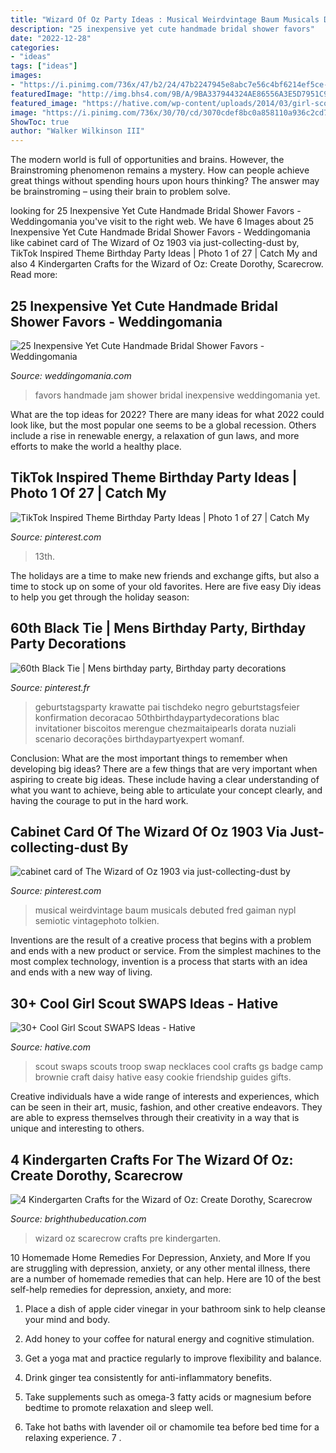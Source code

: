 ```yaml
---
title: "Wizard Of Oz Party Ideas : Musical Weirdvintage Baum Musicals Debuted Fred Gaiman Nypl Semiotic Vintagephoto Tolkien"
description: "25 inexpensive yet cute handmade bridal shower favors"
date: "2022-12-28"
categories:
- "ideas"
tags: ["ideas"]
images:
- "https://i.pinimg.com/736x/47/b2/24/47b2247945e8abc7e56c4bf6214ef5ce--wonderful-wizard-of-oz-stage-musical.jpg"
featuredImage: "http://img.bhs4.com/9B/A/9BA337944324AE86556A3E5D7951C9DE796638CE_lis.jpg"
featured_image: "https://hative.com/wp-content/uploads/2014/03/girl-scout-swaps-ideas/13-troop-necklaces-girl-scout-swaps.jpg"
image: "https://i.pinimg.com/736x/30/70/cd/3070cdef8bc0a858110a936c2cd79638.jpg"
ShowToc: true
author: "Walker Wilkinson III"
---
```



The modern world is full of opportunities and brains. However, the Brainstroming phenomenon remains a mystery. How can people achieve great things without spending hours upon hours thinking? The answer may be brainstroming – using their brain to problem solve.

	

		
looking for 25 Inexpensive Yet Cute Handmade Bridal Shower Favors - Weddingomania you've visit to the right web. We have 6 Images about 25 Inexpensive Yet Cute Handmade Bridal Shower Favors - Weddingomania like cabinet card of The Wizard of Oz 1903 via just-collecting-dust by, TikTok Inspired Theme Birthday Party Ideas | Photo 1 of 27 | Catch My and also 4 Kindergarten Crafts for the Wizard of Oz: Create Dorothy, Scarecrow. Read more:
		
    
## 25 Inexpensive Yet Cute Handmade Bridal Shower Favors - Weddingomania

<img loading=lazy src="http://i.weddingomania.com/2016/05/Handmade-Jam-Favors.jpg" onerror="this.onerror=null;this.src='https://tse4.mm.bing.net/th?id=OIP.F-vIrzU6AQgodDa8RUzTGQHaJ5&amp;pid=15.1';" alt="25 Inexpensive Yet Cute Handmade Bridal Shower Favors - Weddingomania">

_Source: weddingomania.com_

>favors handmade jam shower bridal inexpensive weddingomania yet. 

	

What are the top ideas for 2022?
There are many ideas for what 2022 could look like, but the most popular one seems to be a global recession. Others include a rise in renewable energy, a relaxation of gun laws, and more efforts to make the world a healthy place.

    
## TikTok Inspired Theme Birthday Party Ideas | Photo 1 Of 27 | Catch My

<img loading=lazy src="https://i.pinimg.com/736x/30/70/cd/3070cdef8bc0a858110a936c2cd79638.jpg" onerror="this.onerror=null;this.src='https://tse2.mm.bing.net/th?id=OIP.49nPiu0J0ONEMxO0850egwHaJ3&amp;pid=15.1';" alt="TikTok Inspired Theme Birthday Party Ideas | Photo 1 of 27 | Catch My">

_Source: pinterest.com_

>13th. 

	

The holidays are a time to make new friends and exchange gifts, but also a time to stock up on some of your old favorites. Here are five easy Diy ideas to help you get through the holiday season: 

    
## 60th Black Tie | Mens Birthday Party, Birthday Party Decorations

<img loading=lazy src="https://i.pinimg.com/736x/d4/de/31/d4de3135a08d80003fde36e2a599856e.jpg" onerror="this.onerror=null;this.src='https://tse1.mm.bing.net/th?id=OIP.kYfTu6MhktbIS2Wj5J7r5wHaJl&amp;pid=15.1';" alt="60th Black Tie | Mens birthday party, Birthday party decorations">

_Source: pinterest.fr_

>geburtstagsparty krawatte pai tischdeko negro geburtstagsfeier konfirmation decoracao 50thbirthdaypartydecorations blac invitationer biscoitos merengue chezmaitaipearls dorata nuziali scenario decorações birthdaypartyexpert womanf. 

	

Conclusion: What are the most important things to remember when developing big ideas?
There are a few things that are very important when aspiring to create big ideas. These include having a clear understanding of what you want to achieve, being able to articulate your concept clearly, and having the courage to put in the hard work.

    
## Cabinet Card Of The Wizard Of Oz 1903 Via Just-collecting-dust By

<img loading=lazy src="https://i.pinimg.com/736x/47/b2/24/47b2247945e8abc7e56c4bf6214ef5ce--wonderful-wizard-of-oz-stage-musical.jpg" onerror="this.onerror=null;this.src='https://tse3.mm.bing.net/th?id=OIP.UYaBXQI9viimXI1czPI2zAHaLF&amp;pid=15.1';" alt="cabinet card of The Wizard of Oz 1903 via just-collecting-dust by">

_Source: pinterest.com_

>musical weirdvintage baum musicals debuted fred gaiman nypl semiotic vintagephoto tolkien. 

	

Inventions are the result of a creative process that begins with a problem and ends with a new product or service. From the simplest machines to the most complex technology, invention is a process that starts with an idea and ends with a new way of living.

    
## 30+ Cool Girl Scout SWAPS Ideas - Hative

<img loading=lazy src="https://hative.com/wp-content/uploads/2014/03/girl-scout-swaps-ideas/13-troop-necklaces-girl-scout-swaps.jpg" onerror="this.onerror=null;this.src='https://tse1.mm.bing.net/th?id=OIP.lG-xGAPb1MoHzTXFi6kv8AHaJ4&amp;pid=15.1';" alt="30+ Cool Girl Scout SWAPS Ideas - Hative">

_Source: hative.com_

>scout swaps scouts troop swap necklaces cool crafts gs badge camp brownie craft daisy hative easy cookie friendship guides gifts. 

	

Creative individuals have a wide range of interests and experiences, which can be seen in their art, music, fashion, and other creative endeavors. They are able to express themselves through their creativity in a way that is unique and interesting to others.

    
## 4 Kindergarten Crafts For The Wizard Of Oz: Create Dorothy, Scarecrow

<img loading=lazy src="http://img.bhs4.com/9B/A/9BA337944324AE86556A3E5D7951C9DE796638CE_lis.jpg" onerror="this.onerror=null;this.src='https://tse3.mm.bing.net/th?id=OIP.3JtXPxticLHdclu9IYtqxQHaJ4&amp;pid=15.1';" alt="4 Kindergarten Crafts for the Wizard of Oz: Create Dorothy, Scarecrow">

_Source: brighthubeducation.com_

>wizard oz scarecrow crafts pre kindergarten. 

	

10 Homemade Home Remedies For Depression, Anxiety, and More
If you are struggling with depression, anxiety, or any other mental illness, there are a number of homemade remedies that can help. Here are 10 of the best self-help remedies for depression, anxiety, and more:
1. Place a dish of apple cider vinegar in your bathroom sink to help cleanse your mind and body.

2. Add honey to your coffee for natural energy and cognitive stimulation.

3. Get a yoga mat and practice regularly to improve flexibility and balance.

4. Drink ginger tea consistently for anti-inflammatory benefits.

5. Take supplements such as omega-3 fatty acids or magnesium before bedtime to promote relaxation and sleep well.

6. Take hot baths with lavender oil or chamomile tea before bed time for a relaxing experience.      7 .

